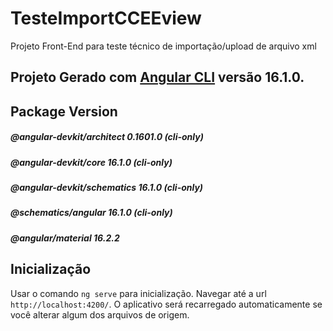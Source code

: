 # TesteImportCCEEview
Projeto Front-End para teste técnico de importação/upload de arquivo xml 

## Projeto Gerado com  [Angular CLI](https://github.com/angular/angular-cli) versão 16.1.0.

Package                      Version
------------------------------------------------------
##### @angular-devkit/architect    0.1601.0 (cli-only)
##### @angular-devkit/core         16.1.0 (cli-only)
##### @angular-devkit/schematics   16.1.0 (cli-only)
##### @schematics/angular          16.1.0 (cli-only)
##### @angular/material            16.2.2


## Inicialização

Usar o comando `ng serve` para inicialização. 
Navegar até a url `http://localhost:4200/`.
O aplicativo será recarregado automaticamente se você alterar algum dos arquivos de origem.





